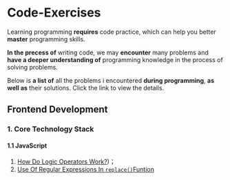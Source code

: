 # Code-Exercises
Learning programming **requires** code practice, which can help you better **master** programming skills.

**In the precess of** writing code, we may **encounter** many problems and **have a deeper understanding of** programming knowledge in the process of solving problems.

Below is **a list of** all the problems i encountered **during programming**, **as well as** their solutions. Click the link to view the details.

## Frontend Development
### 1. Core Technology Stack
#### 1.1 JavaScript
1. [How Do Logic Operators Work?](https://github.com/AuteZhang/Code-Exercises/blob/f14430f7fff2b9fe967ab17ab4a6400c6cc8e743/1.%20Frontend%20Code/0.%20MD%20Resource/%5BJavaScript%5D%20How%20Do%20Logic%20Operators%20Work.md))；
2. [Use Of Regular Expressions In `replace()`Funtion](https://github.com/AuteZhang/Code-Exercises/edit/main/README.md)
